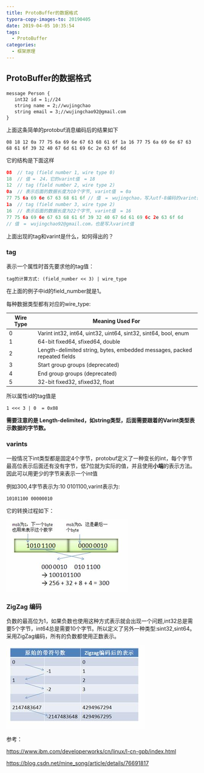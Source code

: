 ```yaml
---
title: ProtoBuffer的数据格式
typora-copy-images-to: 20190405
date: 2019-04-05 10:35:54
tags:
  - ProtoBuffer
categories:
  - 框架原理
---
```


## ProtoBuffer的数据格式

```
message Person {
   int32 id = 1;//24
   string name = 2;//wujingchao
   string email = 3;//wujingchao92@gmail.com
}
```

上面这条简单的protobuf消息编码后的结果如下

```
08 18 12 0a 77 75 6a 69 6e 67 63 68 61 6f 1a 16 77 75 6a 69 6e 67 63 68 61 6f 39 32 40 67 6d 61 69 6c 2e 63 6f 6d
```

它的结构是下面这样

```java
08	// tag (field number 1, wire type 0)
18	// 值 =　24，它的varint值　= 18
12	// tag (field number 2, wire type 2)
0a	// 表示后面的数据长度为10个字节, varint值　= 0a
77 75 6a 69 6e 67 63 68 61 6f // 值　=　wujingchao，写入utf-8编码的varint值
1a 	// tag (field number 3, wire type 2)
16	// 表示后面的数据长度为22个字节, varint值　= 16
77 75 6a 69 6e 67 63 68 61 6f 39 32 40 67 6d 61 69 6c 2e 63 6f 6d
// 值　=　wujingchao92@gmail.com，也是写入varint值
```

上面出现的tag和varint是什么，如何得出的？

### tag

表示一个属性时首先要求他的tag值：

```
tag的计算方式: (field_number << 3) | wire_type
```

在上面的例子中id的field_number就是1。

每种数据类型都有对应的wire_type:

| Wire Type | Meaning Used For                                             |
| --------- | ------------------------------------------------------------ |
| 0         | Varint int32, int64, uint32, uint64, sint32, sint64, bool, enum |
| 1         | 64-bit fixed64, sfixed64, double                             |
| 2         | Length-delimited string, bytes, embedded messages, packed repeated fields |
| 3         | Start group groups (deprecated)                              |
| 4         | End group groups (deprecated)                                |
| 5         | 32-bit fixed32, sfixed32, float                              |

所以属性id的tag值是

```
1 <<< 3 | 0  = 0x08
```

**需要注意的是  Length-delimited，如string类型，后面需要跟着的Varint类型表示数据的字节数。**

### varints

一般情况下int类型都是固定4个字节，protobuf定义了一种变长的int，每个字节最高位表示后面还有没有字节，低7位就为实际的值，并且使用**小端**的表示方法。因此可以用更少的字节来表示一个int值

例如300,4字节表示为:10 0101100,varint表示为:

```undefined
10101100 00000010
```

它的转换过程如下：

![图 6. Varint 编码](20190405/image006.jpg)

### ZigZag 编码

负数的最高位为1，如果负数也使用这种方式表示就会出现一个问题,int32总是需要5个字节，int64总是需要10个字节。所以定义了另外一种类型:sint32,sint64。采用ZigZag编码，所有的负数都使用正数表示。

![图 8. ZigZag 编码](20190405/image008.jpg)

参考：

https://www.ibm.com/developerworks/cn/linux/l-cn-gpb/index.html

https://blog.csdn.net/mine_song/article/details/76691817